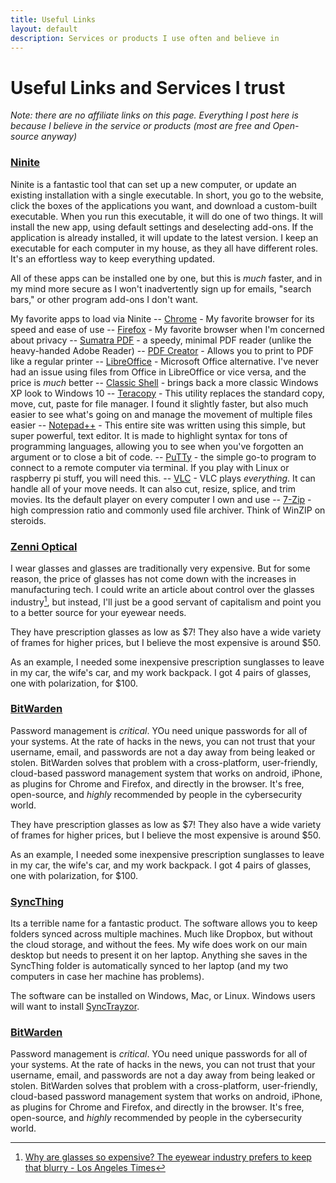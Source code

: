 ```yaml
---
title: Useful Links
layout: default
description: Services or products I use often and believe in
---
```



# Useful Links and Services I trust

*Note: there are no affiliate links on this page.  Everything I post here is because I believe in the service or products (most are free and Open-source anyway)*

### [Ninite](https://ninite.com/)

Ninite is a fantastic tool that can set up a new computer, or update an existing installation with a single executable.  In short, you go to the website, click the boxes of the applications you want, and download a custom-built executable.  When you run this executable, it will do one of two things. It will install the new app, using default settings and deselecting add-ons. If the application is already installed, it will update to the latest version.  I keep an executable for each computer in my house, as they all have different roles.  It's an effortless way to keep everything updated.
  
All of these apps can be installed one by one, but this is *much* faster, and in my mind more secure as I won't inadvertently sign up for emails, "search bars," or other program add-ons I don't want.

My favorite apps to load via Ninite
-- [Chrome](https://www.google.com/chrome/) - My favorite browser for its speed and ease of use
-- [Firefox](https://www.mozilla.org/en-US/firefox/) - My favorite browser when I'm concerned about privacy
-- [Sumatra PDF](https://www.sumatrapdfreader.org/free-pdf-reader.html) - a speedy, minimal PDF reader (unlike the heavy-handed Adobe Reader)
-- [PDF Creator](https://www.pdfforge.org/pdfcreator) - Allows you to print to PDF like a regular printer
-- [LibreOffice](https://www.libreoffice.org/) - Microsoft Office alternative.  I've never had an issue using files from Office in LibreOffice or vice versa, and the price is *much* better
-- [Classic Shell](http://www.classicshell.net/) - brings back a more classic Windows XP look to Windows 10
-- [Teracopy](https://www.codesector.com/teracopy) - This utility replaces the standard copy, move, cut, paste for file manager.  I found it slightly faster, but also much easier to see what's going on and manage the movement of multiple files easier
-- [Notepad++](https://notepad-plus-plus.org/) - This entire site was written using this simple, but super powerful, text editor.  It is made to highlight syntax for tons of programming languages, allowing you to see when you've forgotten an argument or to close a bit of code.
-- [PuTTy](https://www.chiark.greenend.org.uk/~sgtatham/putty/) - the simple go-to program to connect to a remote computer via terminal.  If you play with Linux or raspberry pi stuff, you will need this.
-- [VLC](https://www.videolan.org/vlc/index.html) - VLC plays *everything*.  It can handle all of your move needs. It can also cut, resize, splice, and trim movies.  Its the default player on every computer I own and use
-- [7-Zip](https://www.7-zip.org/) - high compression ratio and commonly used file archiver.  Think of WinZIP on steroids.

### [Zenni Optical](https://www.zennioptical.com/)

I wear glasses and glasses are traditionally very expensive.  But for some reason, the price of glasses has not come down with the increases in manufacturing tech.  I could write an article about control over the glasses industry[^1], but instead, I'll just be a good servant of capitalism and point you to a better source for your eyewear needs.

[^1]:[Why are glasses so expensive? The eyewear industry prefers to keep that blurry - Los Angeles Times](https://www.latimes.com/business/lazarus/la-fi-lazarus-why-are-eyeglasses-so-expensive-20190122-story.html)

They have prescription glasses as low as $7!  They also have a wide variety of frames for higher prices, but I believe the most expensive is around $50.

As an example, I needed some inexpensive prescription sunglasses to leave in my car, the wife's car, and my work backpack.  I got 4 pairs of glasses, one with polarization, for $100.

### [BitWarden](https://bitwarden.com/)

Password management is *critical*.  YOu need unique passwords for all of your systems. At the rate of hacks in the news, you can not trust that your username, email, and passwords are not a day away from being leaked or stolen.  BitWarden solves that problem with a cross-platform, user-friendly, cloud-based password management system that works on android, iPhone, as plugins for Chrome and Firefox, and directly in the browser.  It's free, open-source, and *highly* recommended by people in the cybersecurity world.

They have prescription glasses as low as $7!  They also have a wide variety of frames for higher prices, but I believe the most expensive is around $50.

As an example, I needed some inexpensive prescription sunglasses to leave in my car, the wife's car, and my work backpack.  I got 4 pairs of glasses, one with polarization, for $100.


### [SyncThing](https://syncthing.net/)

Its a terrible name for a fantastic product.  The software allows you to keep folders synced across multiple machines.  Much like Dropbox, but without the cloud storage, and without the fees.  My wife does work on our main desktop but needs to present it on her laptop. Anything she saves in the SyncThing folder is automatically synced to her laptop (and my two computers in case her machine has problems).  

The software can be installed on Windows, Mac, or Linux.  Windows users will want to install [SyncTrayzor](https://github.com/canton7/SyncTrayzor/releases/latest).

### [BitWarden](https://bitwarden.com/)

Password management is *critical*.  YOu need unique passwords for all of your systems. At the rate of hacks in the news, you can not trust that your username, email, and passwords are not a day away from being leaked or stolen.  BitWarden solves that problem with a cross-platform, user-friendly, cloud-based password management system that works on android, iPhone, as plugins for Chrome and Firefox, and directly in the browser.  It's free, open-source, and *highly* recommended by people in the cybersecurity world.
